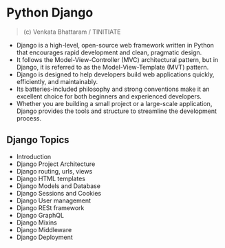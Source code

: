 # Python Django
> (c) Venkata Bhattaram / TINITIATE

* Django is a high-level, open-source web framework written in Python that encourages rapid development and clean, pragmatic design.
* It follows the Model-View-Controller (MVC) architectural pattern, but in Django, it is referred to as the Model-View-Template (MVT) pattern.
* Django is designed to help developers build web applications quickly, efficiently, and maintainably.
* Its batteries-included philosophy and strong conventions make it an excellent choice for both beginners and experienced developers.
* Whether you are building a small project or a large-scale application, Django provides the tools and structure to streamline the development process.

## Django Topics
* Introduction
* Django Project Architecture
* Django routing, urls, views
* Django HTML templates
* Django Models and Database
* Django Sessions and Cookies
* Django User management
* Django RESt framework
* Django GraphQL
* Django Mixins
* Django Middleware
* Django Deployment
